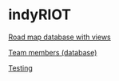 # indyRIOT

[Road map database with views ](indyRIOT%20c25603dabd3d4cb8991330dcbc8d39b0/Road%20map%20database%20with%20views%202498779374c480b6a983fafdfd29e009.csv)

[Team members (database)](indyRIOT%20c25603dabd3d4cb8991330dcbc8d39b0/Team%20members%20(database)%202498779374c4803c9879ea442c11d45b.csv)

[Testing](indyRIOT%20c25603dabd3d4cb8991330dcbc8d39b0/Testing.md)
